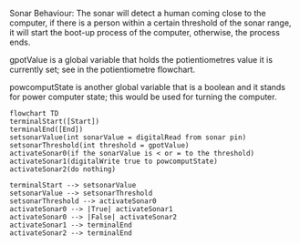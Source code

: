 Sonar Behaviour: The sonar will detect a human coming close to the computer, if there is a person within a certain threshold of the sonar range, it will start the boot-up process of the computer, otherwise, the process ends.

gpotValue is a global variable that holds the potientiometres value it is currently set; see in the potientiometre flowchart.

powcomputState is another global variable that is a boolean and it stands for power computer state; this would be used for turning the computer.

```mermaid
flowchart TD
terminalStart([Start])
terminalEnd([End])
setsonarValue(int sonarValue = digitalRead from sonar pin)
setsonarThreshold(int threshold = gpotValue)
activateSonar0(if the sonarValue is < or = to the threshold)
activateSonar1(digitalWrite true to powcomputState)
activateSonar2(do nothing)

terminalStart --> setsonarValue
setsonarValue --> setsonarThreshold
setsonarThreshold --> activateSonar0
activateSonar0 --> |True| activateSonar1
activateSonar0 --> |False| activateSonar2
activateSonar1 --> terminalEnd
activateSonar2 --> terminalEnd
```
